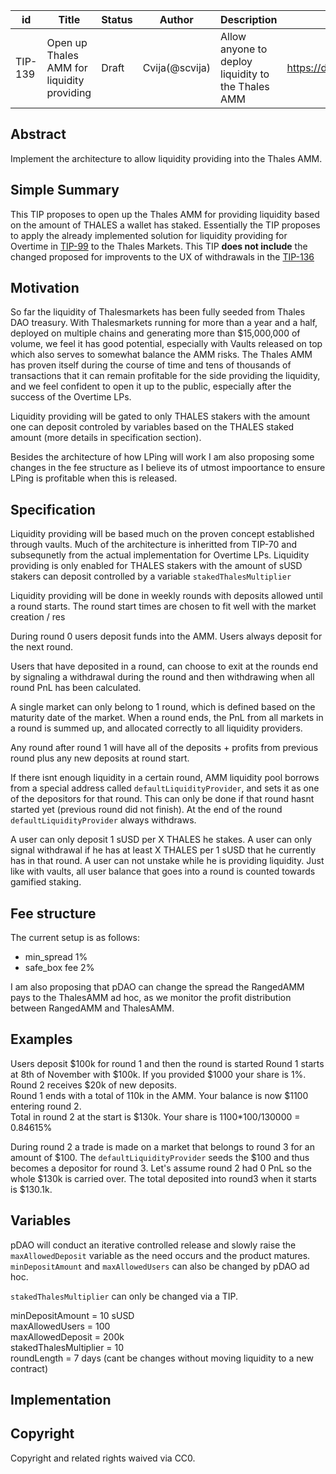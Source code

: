 | id     | Title                                      | Status | Author               | Description                                    | Discussions to                | Created    |
| ------ | ------------------------------------------ | ------ | -------------------- | ---------------------------------------------- | ----------------------------- | ---------- |
| TIP-139 | Open up Thales AMM for liquidity providing | Draft  | Cvija(@scvija) | Allow anyone to deploy liquidity to the Thales AMM | https://discord.gg/rPpPcMXSeU | 2023-04-26 |

## Abstract

Implement the architecture to allow liquidity providing into the Thales AMM.

## Simple Summary

This TIP proposes to open up the Thales AMM for providing liquidity based on the amount of THALES a wallet has staked. Essentially the TIP proposes to apply the already implemented solution for liquidity providing for Overtime in [TIP-99](TIPs/TIP-99.md) to the Thales Markets.
This TIP **does not include** the changed proposed for improvents to the UX of withdrawals in the [TIP-136](TIPs/TIP-136)

## Motivation

So far the liquidity of Thalesmarkets has been fully seeded from Thales DAO treasury. With Thalesmarkets running for more than a year and a half, deployed on multiple chains and generating more than $15,000,000 of volume, we feel it has good potential, especially with Vaults released on top which also serves to somewhat balance the AMM risks. 
The Thales AMM has proven itself during the course of time and tens of thousands of transactions that it can remain profitable for the side providing the liquidity, and we feel confident to open it up to the public, especially after the success of the Overtime LPs.

Liquidity providing will be gated to only THALES stakers with the amount one can deposit controled by variables based on the THALES staked amount (more details in specification section).

Besides the architecture of how LPing will work I am also proposing some changes in the fee structure as I believe its of utmost impoortance to ensure LPing is profitable when this is released.

## Specification

Liquidity providing will be based much on the proven concept established through vaults. Much of the architecture is inheritted from TIP-70 and subsequnetly from the actual implementation for Overtime LPs. Liquidity providing is only enabled for THALES stakers with the amount of sUSD stakers can deposit controlled by a variable `stakedThalesMultiplier`

Liquidity providing will be done in weekly rounds with deposits allowed until a round starts.
The round start times are chosen to fit well with the market creation / res

During round 0 users deposit funds into the AMM. Users always deposit for the next round.

Users that have deposited in a round, can choose to exit at the rounds end by signaling a withdrawal during the round and then withdrawing when all round PnL has been calculated.

A single market can only belong to 1 round, which is defined based on the maturity date of the market. When a round ends, the PnL from all markets in a round is summed up, and allocated correctly to all liquidity providers.

Any round after round 1 will have all of the deposits + profits from previous round plus any new deposits at round start.


If there isnt enough liquidity in a certain round, AMM liquidity pool borrows from a special address called `defaultLiquidityProvider`,
and sets it as one of the depositors for that round.
This can only be done if that round hasnt started yet (previous round did not finish).
At the end of the round `defaultLiquidityProvider` always withdraws.

A user can only deposit 1 sUSD per X THALES he stakes. A user can only signal withdrawal if he has at least X THALES per 1 sUSD that he currently has in that round. A user can not unstake while he is providing liquidity. Just like with vaults, all user balance that goes into a round is counted towards gamified staking. 


## Fee structure

The current setup is as follows:

- min_spread 1% 
- safe_box fee 2%


I am also proposing that pDAO can change the spread the RangedAMM pays to the ThalesAMM ad hoc, as we monitor the profit distribution between RangedAMM and ThalesAMM. 
## Examples

Users deposit $100k for round 1 and then the round is started
Round 1 starts at 8th of November with $100k. If you provided $1000 your share is 1%.  
Round 2 receives $20k of new deposits.  
Round 1 ends with a total of 110k in the AMM. Your balance is now $1100 entering round 2.  
Total in round 2 at the start is $130k. Your share is 1100\*100/130000 = 0.84615%

During round 2 a trade is made on a market that belongs to round 3 for an amount of $100. The `defaultLiquidityProvider` seeds the $100 and thus becomes a depositor for round 3. Let's assume round 2 had 0 PnL so the whole $130k is carried over. The total deposited into round3 when it starts is $130.1k.

## Variables

pDAO will conduct an iterative controlled release and slowly raise the `maxAllowedDeposit` variable as the need occurs and the product matures. `minDepositAmount` and `maxAllowedUsers` can also be changed by pDAO ad hoc.

`stakedThalesMultiplier` can only be changed via a TIP.

minDepositAmount = 10 sUSD  
maxAllowedUsers = 100  
maxAllowedDeposit = 200k  
stakedThalesMultiplier = 10  
roundLength = 7 days (cant be changes without moving liquidity to a new contract)

## Implementation


## Copyright

Copyright and related rights waived via CC0.
